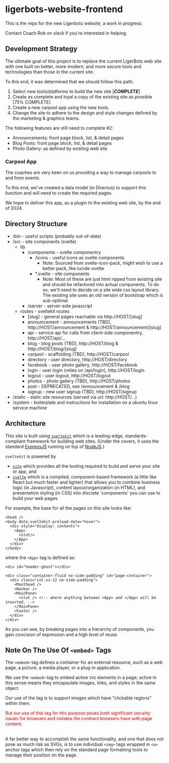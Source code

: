 # ligerbots-website-frontend

This is the repo for the new Ligerbots website, a work in progress.

Contact Coach Rob on slack if you're interested in helping.

## Development Strategy
The ultimate goal of this project is to replace the current LigerBots web site with one
built on better, more modern, and more secure tools and technologies than those in the
current site.

To this end, it was determined that we should follow this path:

1. Select new tools/platforms to build the new site [__*COMPLETE*__]
2. Create as complete and loyal a copy of the existing site as possible [75% COMPLETE]
3. Create a new carpool app using the new tools.
4. Change the site to adhere to the design and style changes defined by the marketing & graphics teams.

The following features are still need to complete #2:
- Announcements: front page block, list, & detail pages
- Blog Posts: front page block, list, & detail pages
- Photo Gallery: as defined by existing web site

### Carpool App
The coaches are very keen on us providing a way to manage carpools to and from events.

To this end, we've created a data model (in Directus) to support this function and will need to
create the required pages.

We hope to deliver this app, as a plugin to the existing web site, by the end of 2024.

## Directory Structure
- /bin - useful scripts (probably out-of-date)
- /src - site components (svelte)
  - lib
    - /components - svelte componentry
      - /icons - useful icons as svelte components
        - Note: Sourced from svelte-icon-pack, might wish to use a better pack, like
          lucide-svelte
      - *.svelte - site components
        - Note: Most of these are just html ripped from existing site and should be refactored
          into actual components. To do so, we'll need to decide on a site wide css layout
          library. The existing site uses an old version of bootstrap which is sub-optimal.
    - /server - server-side javascript
  - routes - sveltekit routes
    - [slug] - general pages reachable via http://HOST/[slug]
    - announcement - announcements (TBD), http://HOST/announcement & http://HOST/announcement/[slug]
    - api - service api for calls from client-side componentry, http://HOST/api/...
    - blog - blog posts (TBD), http://HOST/blog & http://HOST/blog/[slug]
    - carpool - scaffolding (TBD), http://HOST/carpool
    - directory - user directory, http://HOST/directory
    - facebook - user photo gallery, http://HOST/facebook
    - login - user login (relies on /api/login), http://HOST/login
    - logout - user logout, http://HOST/logout
    - photos - photo gallery (TBD), http://HOST/photos
    - post - DEPRECATED, see /announcement & /blog
    - signup - new user signup (TBD), http://HOST/signup
- /static - static site resources (served via url: http://HOST/...)
- /system - boilerplate and instructions for installation on a ubuntu linux service machine

## Architecture

This site is built using [`sveltekit`](kit.svelte.dev) which is a leading-edge, standards-compliant framework
for building web sites. (Under the covers, it uses the standard [ExpressJS](https://expressjs.com/) running
on top of [NodeJS](https://nodejs.org/en).)

`sveltekit` is powered by
- [`vite`](https://vitejs.dev/) which provides all the tooling required to build and serve your site or app, and
- [`svelte`](https://svelte.dev/) which is a compiled, component-based framework (a little like React but
  much faster and lighter) that allows you to combine business logic (in Javascript), content layout/organization
  (in HTML), and presentation styling (in CSS) into discrete 'components' you can use to build your web pages.

For example, the base for all the pages on this site looks like:

```
<head />
<body data-sveltekit-preload-data="hover">
  <div style="display: contents">
    <App>
      <slot/>
    </App>
  </div>
</body>
```
where the `<App>` tag is defined as:
```
<div id="header-ghost"></div>

<div class="container-fluid no-side-padding" id="page-container">
  <div class="col-xs-12 no-side-padding">
    <Masthead />
    <Navbar />
    <MainPane>
      <slot /> <!-- where anything between <App> and </App> will be inserted. -->
    </MainPane>
    <Footer />
  </div>
</div>
```

As you can see, by breaking pages into a hierarchy of components, you gain concision of expression and a high level
of reuse.

## Note On The Use Of `<embed>` Tags
The `<embed>` tag defines a container for an external resource, such as a web page, a picture, a media player, or a plug-in application.

We use the `<embed>` tag to embed active `SVG` elements in a page; active in this sense means they encapsulate
images, links, and styles in the same object.

Our use of the tag is to support images which have "clickable regions" within them.

<div style="color:red">But our use of this tag for this purpose poses both significant security issues for
browsers and violates the contract browsers have with page content.</div><br/>

A far better way to accomplish the same functionality, and one that does not pose as much risk as SVGs, is to
use individual `<img>` tags wrapped in `<a>` anchor tags which then rely on the standard page formatting
tools to manage their position on the page.

